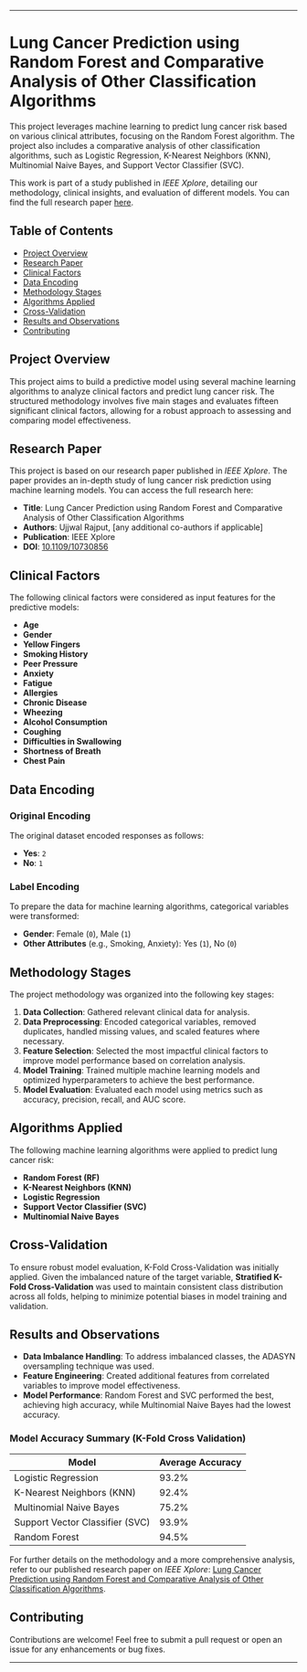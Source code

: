 
---

# Lung Cancer Prediction using Random Forest and Comparative Analysis of Other Classification Algorithms

This project leverages machine learning to predict lung cancer risk based on various clinical attributes, focusing on the Random Forest algorithm. The project also includes a comparative analysis of other classification algorithms, such as Logistic Regression, K-Nearest Neighbors (KNN), Multinomial Naive Bayes, and Support Vector Classifier (SVC).

This work is part of a study published in *IEEE Xplore*, detailing our methodology, clinical insights, and evaluation of different models. You can find the full research paper [here](https://ieeexplore.ieee.org/document/10730856).

## Table of Contents
- [Project Overview](#project-overview)
- [Research Paper](#research-paper)
- [Clinical Factors](#clinical-factors)
- [Data Encoding](#data-encoding)
- [Methodology Stages](#methodology-stages)
- [Algorithms Applied](#algorithms-applied)
- [Cross-Validation](#cross-validation)
- [Results and Observations](#results-and-observations)
- [Contributing](#contributing)

## Project Overview
This project aims to build a predictive model using several machine learning algorithms to analyze clinical factors and predict lung cancer risk. The structured methodology involves five main stages and evaluates fifteen significant clinical factors, allowing for a robust approach to assessing and comparing model effectiveness.

## Research Paper

This project is based on our research paper published in *IEEE Xplore*. The paper provides an in-depth study of lung cancer risk prediction using machine learning models. You can access the full research here:

- **Title**: Lung Cancer Prediction using Random Forest and Comparative Analysis of Other Classification Algorithms
- **Authors**: Ujjwal Rajput, [any additional co-authors if applicable]
- **Publication**: IEEE Xplore
- **DOI**: [10.1109/10730856](https://ieeexplore.ieee.org/document/10730856)

## Clinical Factors
The following clinical factors were considered as input features for the predictive models:

- **Age**
- **Gender**
- **Yellow Fingers**
- **Smoking History**
- **Peer Pressure**
- **Anxiety**
- **Fatigue**
- **Allergies**
- **Chronic Disease**
- **Wheezing**
- **Alcohol Consumption**
- **Coughing**
- **Difficulties in Swallowing**
- **Shortness of Breath**
- **Chest Pain**

## Data Encoding

### Original Encoding
The original dataset encoded responses as follows:
- **Yes**: `2`
- **No**: `1`

### Label Encoding
To prepare the data for machine learning algorithms, categorical variables were transformed:
- **Gender**: Female (`0`), Male (`1`)
- **Other Attributes** (e.g., Smoking, Anxiety): Yes (`1`), No (`0`)

## Methodology Stages
The project methodology was organized into the following key stages:

1. **Data Collection**: Gathered relevant clinical data for analysis.
2. **Data Preprocessing**: Encoded categorical variables, removed duplicates, handled missing values, and scaled features where necessary.
3. **Feature Selection**: Selected the most impactful clinical factors to improve model performance based on correlation analysis.
4. **Model Training**: Trained multiple machine learning models and optimized hyperparameters to achieve the best performance.
5. **Model Evaluation**: Evaluated each model using metrics such as accuracy, precision, recall, and AUC score.

## Algorithms Applied
The following machine learning algorithms were applied to predict lung cancer risk:

- **Random Forest (RF)**
- **K-Nearest Neighbors (KNN)**
- **Logistic Regression**
- **Support Vector Classifier (SVC)**
- **Multinomial Naive Bayes**

## Cross-Validation
To ensure robust model evaluation, K-Fold Cross-Validation was initially applied. Given the imbalanced nature of the target variable, **Stratified K-Fold Cross-Validation** was used to maintain consistent class distribution across all folds, helping to minimize potential biases in model training and validation.

## Results and Observations
- **Data Imbalance Handling**: To address imbalanced classes, the ADASYN oversampling technique was used.
- **Feature Engineering**: Created additional features from correlated variables to improve model effectiveness.
- **Model Performance**: Random Forest and SVC performed the best, achieving high accuracy, while Multinomial Naive Bayes had the lowest accuracy.

### Model Accuracy Summary (K-Fold Cross Validation)
| Model                  | Average Accuracy |
|------------------------|------------------|
| Logistic Regression    | 93.2%           |
| K-Nearest Neighbors (KNN) | 92.4%       |
| Multinomial Naive Bayes| 75.2%           |
| Support Vector Classifier (SVC) | 93.9%  |
| Random Forest          | 94.5%           |

For further details on the methodology and a more comprehensive analysis, refer to our published research paper on *IEEE Xplore*: [Lung Cancer Prediction using Random Forest and Comparative Analysis of Other Classification Algorithms](https://ieeexplore.ieee.org/document/10730856).

## Contributing
Contributions are welcome! Feel free to submit a pull request or open an issue for any enhancements or bug fixes.

---